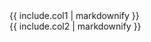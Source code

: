 <div class="row row-cols-sm-1 row-cols-md-2">
    <div class="col-12 col-lg-8">
        {{ include.col1 | markdownify }}
    </div>
    <div class="col-12 col-lg-4">
        {{ include.col2 | markdownify }}
    </div>
</div>

